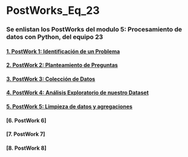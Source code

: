 # PostWorks_Eq_23
### Se enlistan los PostWorks del modulo 5: Procesamiento de datos con Python, del equipo 23

#### [1. PostWork 1: Identificación de un Problema]( )

#### [2. PostWork 2: Planteamiento de Preguntas]( )

#### [3. PostWork 3: Colección de Datos](https://github.com/ManJyS/PostWorks_Eq_23/blob/main/PostWork_3/Postwork_3.ipynb)

#### [4. PostWork 4: Análisis Exploratorio de nuestro Dataset](https://github.com/ManJyS/PostWorks_Eq_23/blob/main/PostWork_4/PostWork_4.ipynb)

#### [5. PostWork 5: Limpieza de datos y agregaciones](https://github.com/ManJyS/PostWorks_Eq_23/blob/main/PostWork_5/Postwork_5.ipynb)

#### [6. PostWork 6]

#### [7. PostWork 7]

#### [8. PostWork 8]
